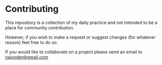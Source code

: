 # Contributing

This repository is a collection of my daily practice and not intended to be a place for community contribution. 

However, if you wish to make a request or suggest changes (for whatever reason) feel free to do so. 

If you would like to collaborate on a project please send an email to naivoder@gmail.com
